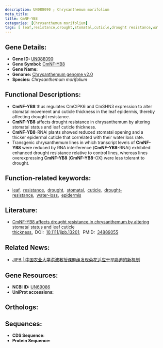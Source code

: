 ```yaml
---
description: UN088090 ; Chrysanthemum morifolium
meta_title:
title: CmNF-YB8
categories: [Chrysanthemum morifolium]
tags: [ leaf,resistance,drought,stomatal,cuticle,drought resistance,water loss,epidermis ]
---
```


## Gene Details:
- **Gene ID:**	[UN088090]()
- **Gene Symbol:** <u> CmNF-YB8 </u>
- **Gene Name:** 
- **Genome:** [Chrysanthemum genome v2.0]()
- **Species:** *Chrysanthemum morifolium*

## Functional Descriptions:
   - **CmNF-YB8** thus regulates CmCIPK6 and CmSHN3 expression to alter stomatal movement and cuticle thickness in the leaf epidermis, thereby affecting drought resistance.
   - **CmNF-YB8** affects drought resistance in chrysanthemum by altering stomatal status and leaf cuticle thickness.
   - **CmNF-YB8**-RNAi plants showed reduced stomatal opening and a thicker epidermal cuticle that correlated with their water loss rate.
   - Transgenic chrysanthemum lines in which transcript levels of **CmNF-YB8** were reduced by RNA interference (**CmNF-YB8**-RNAi) exhibited enhanced drought resistance relative to control lines, whereas lines overexpressing **CmNF-YB8** (**CmNF-YB8**-OX) were less tolerant to drought.

## Function-related keywords:
   - [leaf](/tags/leaf/),&nbsp;&nbsp;[resistance](/tags/resistance/),&nbsp;&nbsp;[drought](/tags/drought/),&nbsp;&nbsp;[stomatal](/tags/stomatal/),&nbsp;&nbsp;[cuticle](/tags/cuticle/),&nbsp;&nbsp;[drought-resistance](/tags/drought-resistance/),&nbsp;&nbsp;[water-loss](/tags/water-loss/),&nbsp;&nbsp;[epidermis](/tags/epidermis/)

## Literature:
   - [CmNF-YB8 affects drought resistance in chrysanthemum by altering stomatal status and leaf cuticle thickness.]( https://onlinelibrary.wiley.com/doi/10.1111/jipb.13201)&nbsp;&nbsp;DOI:&nbsp;&nbsp;[10.1111/jipb.13201](https://onlinelibrary.wiley.com/doi/10.1111/jipb.13201);&nbsp;&nbsp;PMID:&nbsp;&nbsp;[34889055](https://pubmed.ncbi.nlm.nih.gov/34889055/)

## Related News:
   - [JIPB | ​​中国农业大学洪波教授课题组发现菊花适应干旱胁迫的新机制](https://mp.weixin.qq.com/s?__biz=Mzg3MDEwNDEyMg==&mid=2247522317&idx=5&sn=b16108b8d9ce6d84d741433662f179b7&chksm=ce903558f9e7bc4e696a9157e52613eceb9727eea8aa4a6bb28faf51542c721fe64795b63ad5&scene=27#wechat_redirect)

## Gene Resources:
- **NCBI ID:**  [UN69086](https://www.ncbi.nlm.nih.gov/gene/?term=UN69086)
- **UniProt accessions:** [](https://www.uniprot.org/uniprotkb//entry)

## Orthologs:

## Sequences:
- **CDS Sequence:**
- **Protein Sequence:**
